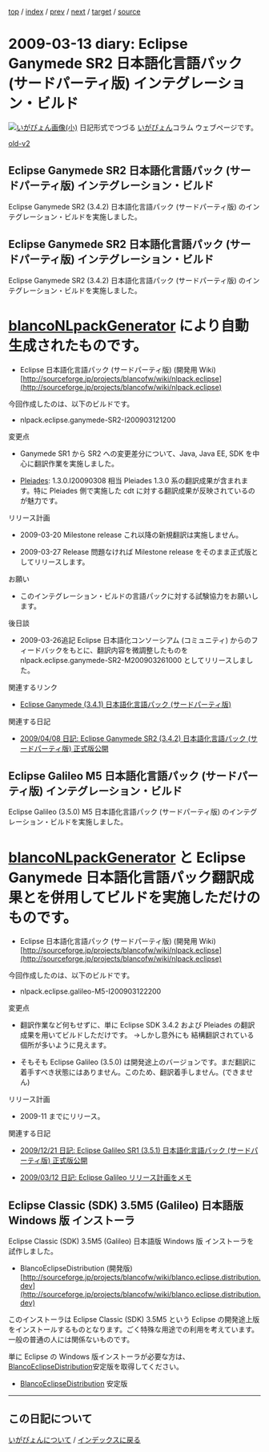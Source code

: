 [top](https://igapyon.github.io/diary/) 
 / [index](https://igapyon.github.io/diary/2009/index.html) 
 / [prev](https://igapyon.github.io/diary/2009/ig090312.html) 
 / [next](https://igapyon.github.io/diary/2009/ig090318.html) 
 / [target](https://igapyon.github.io/diary/2009/ig090313.html) 
 / [source](https://github.com/igapyon/diary/blob/gh-pages/2009/ig090313.html.src.md) 

2009-03-13 diary: Eclipse Ganymede SR2 日本語化言語パック (サードパーティ版) インテグレーション・ビルド
=====================================================================================================
[![いがぴょん画像(小)](https://igapyon.github.io/diary/images/iga200306s.jpg "いがぴょん")](https://igapyon.github.io/diary/memo/memoigapyon.html) 日記形式でつづる [いがぴょん](https://igapyon.github.io/diary/memo/memoigapyon.html)コラム ウェブページです。

[old-v2](ig090313-orig.html)

## Eclipse Ganymede SR2 日本語化言語パック (サードパーティ版) インテグレーション・ビルド

Eclipse Ganymede SR2 (3.4.2) 日本語化言語パック (サードパーティ版) のインテグレーション・ビルドを実施しました。


## Eclipse Ganymede SR2 日本語化言語パック (サードパーティ版) インテグレーション・ビルド

Eclipse Ganymede SR2 (3.4.2) 日本語化言語パック (サードパーティ版) のインテグレーション・ビルドを実施しました。
# [blancoNLpackGenerator](http://www.igapyon.jp/blanco/blanconlpackgenerator.html) により自動生成されたものです。

* Eclipse 日本語化言語パック (サードパーティ版) (開発用 Wiki)
  [http://sourceforge.jp/projects/blancofw/wiki/nlpack.eclipse](http://sourceforge.jp/projects/blancofw/wiki/nlpack.eclipse)

今回作成したのは、以下のビルドです。

* nlpack.eclipse.ganymede-SR2-I200903121200

変更点

* Ganymede SR1 から SR2 への変更差分について、Java, Java EE, SDK を中心に翻訳作業を実施しました。
  
* [Pleiades](http://mergedoc.sourceforge.jp/pleiades.html): 1.3.0.I20090308 相当
  Pleiades 1.3.0 系の翻訳成果が含まれます。特に Pleiades 側で実施した cdt に対する翻訳成果が反映されているのが魅力です。

リリース計画

* 2009-03-20 Milestone release
  これ以降の新規翻訳は実施しません。
  
* 2009-03-27 Release
  問題なければ Milestone release をそのまま正式版としてリリースします。

お願い

* このインテグレーション・ビルドの言語パックに対する試験協力をお願いします。

後日談

* 2009-03-26追記 Eclipse 日本語化コンソーシアム (コミュニティ) からのフィードバックをもとに、翻訳内容を微調整したものを nlpack.eclipse.ganymede-SR2-M200903261000
  としてリリースしました。

関連するリンク

* [Eclipse Ganymede (3.4.1) 日本語化言語パック (サードパーティ版)](http://sourceforge.jp/projects/nttdatagroup-oss-square/wiki/blanco_Framework%2Fnlpack.eclipse.ganymede)

関連する日記

* [2009/04/08 日記: Eclipse Ganymede SR2 (3.4.2) 日本語化言語パック (サードパーティ版) 正式版公開](ig090408.html)

## Eclipse Galileo M5 日本語化言語パック (サードパーティ版) インテグレーション・ビルド

Eclipse Galileo (3.5.0) M5 日本語化言語パック (サードパーティ版) のインテグレーション・ビルドを実施しました。
# [blancoNLpackGenerator](http://www.igapyon.jp/blanco/blanconlpackgenerator.html) と Eclipse Ganymede 日本語化言語パック翻訳成果とを併用してビルドを実施しただけのものです。

* Eclipse 日本語化言語パック (サードパーティ版) (開発用 Wiki)
  [http://sourceforge.jp/projects/blancofw/wiki/nlpack.eclipse](http://sourceforge.jp/projects/blancofw/wiki/nlpack.eclipse)

今回作成したのは、以下のビルドです。

* nlpack.eclipse.galileo-M5-I200903122200

変更点

* 翻訳作業など何もせずに、単に Eclipse SDK 3.4.2 および Pleiades の翻訳成果を用いてビルドしただけです。
  →しかし意外にも 結構翻訳されている個所が多いように見えます。
  
* そもそも Eclipse Galileo (3.5.0) は開発途上のバージョンです。まだ翻訳に着手すべき状態にはありません。このため、翻訳着手しません。(できません)

リリース計画

* 2009-11 までにリリース。

関連する日記

* [2009/12/21 日記: Eclipse Galileo SR1 (3.5.1) 日本語化言語パック (サードパーティ版) 正式版公開](ig091221.html)
  
* [2009/03/12 日記: Eclipse Galileo リリース計画をメモ](ig090312.html)

## Eclipse Classic (SDK) 3.5M5 (Galileo) 日本語版 Windows 版 インストーラ

Eclipse Classic (SDK) 3.5M5 (Galileo) 日本語版 Windows 版 インストーラを試作しました。

* BlancoEclipseDistribution (開発版)
  [http://sourceforge.jp/projects/blancofw/wiki/blanco.eclipse.distribution.dev](http://sourceforge.jp/projects/blancofw/wiki/blanco.eclipse.distribution.dev)
  

このインストーラは Eclipse Classic (SDK) 3.5M5 という Eclipse の開発途上版をインストールするものとなります。ごく特殊な用途での利用を考えています。一般の普通の人には関係ないものです。

単に Eclipse の Windows 版インストーラが必要な方は、[BlancoEclipseDistribution](http://www.igapyon.jp/blanco/blancoeclipsedistribution.html)安定版を取得してください。

* [BlancoEclipseDistribution](http://www.igapyon.jp/blanco/blancoeclipsedistribution.html) 安定版

----------------------------------------------------------------------------------------------------

## この日記について
[いがぴょんについて](https://igapyon.github.io/diary/memo/memoigapyon.html) / [インデックスに戻る](https://igapyon.github.io/diary/idxall.html)
